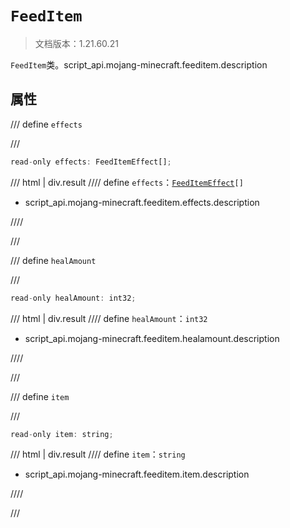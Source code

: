 # `FeedItem`

> 文档版本：1.21.60.21

`FeedItem`类。script_api.mojang-minecraft.feeditem.description

## 属性

/// define
`effects`


///

```js
read-only effects: FeedItemEffect[];
```

/// html | div.result
//// define
`effects`：<code><a href="../feeditemeffect/">FeedItemEffect</a>[]</code>

- script_api.mojang-minecraft.feeditem.effects.description


////

///


/// define
`healAmount`


///

```js
read-only healAmount: int32;
```

/// html | div.result
//// define
`healAmount`：`int32`

- script_api.mojang-minecraft.feeditem.healamount.description


////

///


/// define
`item`


///

```js
read-only item: string;
```

/// html | div.result
//// define
`item`：`string`

- script_api.mojang-minecraft.feeditem.item.description


////

///

